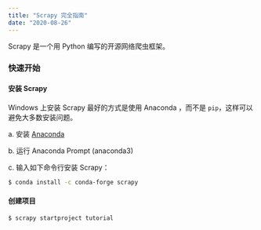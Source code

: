 ```yaml
---
title: "Scrapy 完全指南"
date: "2020-08-26"
---
```


Scrapy 是一个用 Python 编写的开源网络爬虫框架。

<!--more-->

### 快速开始

#### 安装 Scrapy

Windows 上安装 Scrapy 最好的方式是使用 Anaconda ，而不是 `pip`，这样可以避免大多数安装问题。

a. 安装 [Anaconda](https://www.anaconda.com/products/individual)

b. 运行 Anaconda Prompt (anaconda3)

c. 输入如下命令行安装 Scrapy：

```bash
$ conda install -c conda-forge scrapy
```

#### 创建项目

```bash
$ scrapy startproject tutorial
```

